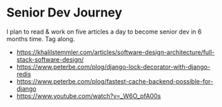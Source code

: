 # Senior Dev Journey
I plan to read &amp; work on five articles a day to become senior dev in 6 months time. Tag along.

* https://khalilstemmler.com/articles/software-design-architecture/full-stack-software-design/
* https://www.peterbe.com/plog/django-lock-decorator-with-django-redis
* https://www.peterbe.com/plog/fastest-cache-backend-possible-for-django
* https://www.youtube.com/watch?v=_W6O_pfA00s
